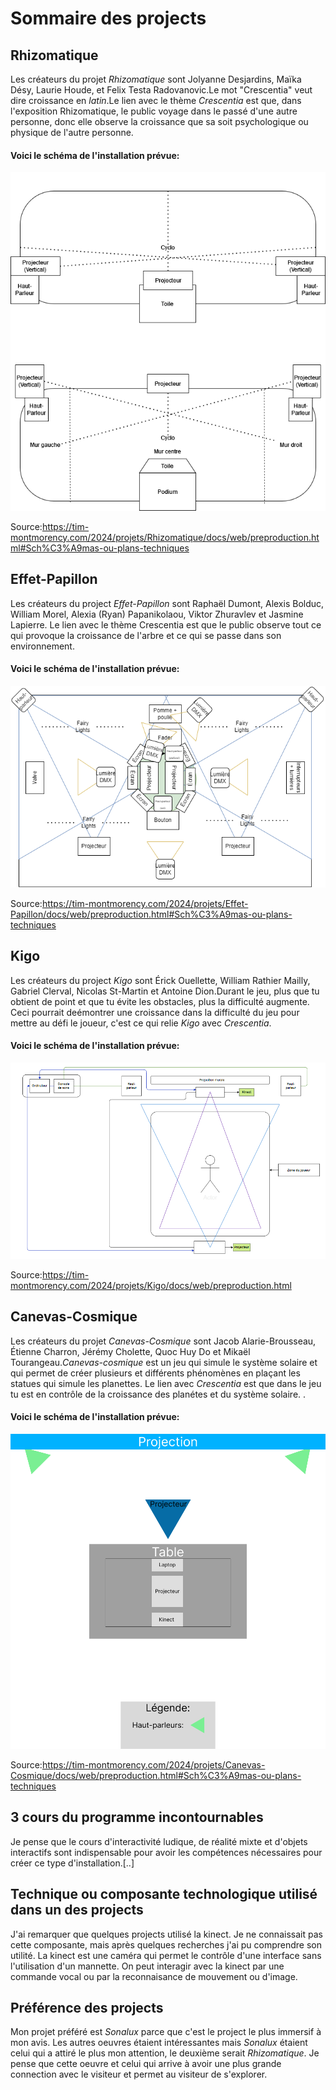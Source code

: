  # Sommaire des projects

## Rhizomatique
Les créateurs du projet *Rhizomatique* sont  Jolyanne Desjardins, Maïka Désy, Laurie Houde, et Felix Testa Radovanovic.Le mot "Crescentia" veut dire croissance en *latin*.Le lien avec le thème *Crescentia* est que, dans l'exposition Rhizomatique, le public voyage dans le passé d'une autre personne, donc elle observe la croissance que sa soit psychologique ou physique de l'autre personne.

#### Voici le schéma de l'installation prévue:
![photo](media/plantation_rhizomatique.png)

Source:<https://tim-montmorency.com/2024/projets/Rhizomatique/docs/web/preproduction.html#Sch%C3%A9mas-ou-plans-techniques>
## Effet-Papillon
Les créateurs du project *Effet-Papillon* sont Raphaël Dumont, Alexis Bolduc, William Morel, Alexia (Ryan) Papanikolaou, Viktor Zhuravlev et Jasmine Lapierre. Le lien avec le thème Crescentia est que le public observe tout ce qui provoque la croissance de l'arbre et ce qui se passe dans son environnement.

#### Voici le schéma de l'installation prévue:
![photo](media/plantation_effet-papillon.png)

Source:<https://tim-montmorency.com/2024/projets/Effet-Papillon/docs/web/preproduction.html#Sch%C3%A9mas-ou-plans-techniques>
## Kigo
Les créateurs du project *Kigo* sont Érick Ouellette, William Rathier Mailly, Gabriel Clerval, Nicolas St-Martin et Antoine Dion.Durant le jeu, plus que tu obtient de point et que tu évite les obstacles, plus la difficulté augmente. Ceci pourrait deémontrer une croissance dans la difficulté du jeu pour mettre au défi le joueur, c'est ce qui relie *Kigo* avec *Crescentia*.

#### Voici le schéma de l'installation prévue:
![photo](media/plantation_kigo.png)

Source:<https://tim-montmorency.com/2024/projets/Kigo/docs/web/preproduction.html>
## Canevas-Cosmique
Les créateurs du projet *Canevas-Cosmique* sont Jacob Alarie-Brousseau, Étienne Charron, Jérémy Cholette, Quoc Huy Do et Mikaël Tourangeau.*Canevas-cosmique* est un jeu qui simule le système solaire et qui permet de créer plusieurs et différents phénomènes en plaçant les statues qui simule les planettes. Le lien avec *Crescentia* est que dans le jeu tu est en contrôle de la croissance des planétes et du système solaire. 
.
#### Voici le schéma de l'installation prévue:
![photo](media/plantation_canevas_cosmique.png)

Source:<https://tim-montmorency.com/2024/projets/Canevas-Cosmique/docs/web/preproduction.html#Sch%C3%A9mas-ou-plans-techniques>

## 3 cours du programme incontournables 
Je pense que le cours d'interactivité ludique, de réalité mixte et d'objets interactifs sont indispensable pour avoir les compétences nécessaires pour créer ce type d'installation.[..]

## Technique ou composante technologique utilisé dans un des projects
J'ai remarquer que quelques projects utilisé la kinect. Je ne connaissait pas cette composante, mais après quelques recherches j'ai pu comprendre son utilité. La kinect est une caméra qui permet le contrôle d'une interface sans l'utilisation d'un mannette. On peut interagir avec la kinect par une commande vocal ou par la reconnaisance de mouvement ou d'image.
## Préférence des projects
Mon projet préféré est *Sonalux* parce que c'est le project le plus immersif à mon avis. Les autres oeuvres étaient intéressantes mais *Sonalux* étaient celui qui a attiré le plus mon attention, le deuxième serait *Rhizomatique*. Je pense que cette oeuvre et celui qui arrive à avoir une plus grande connection avec le visiteur et permet au visiteur de s'explorer.

